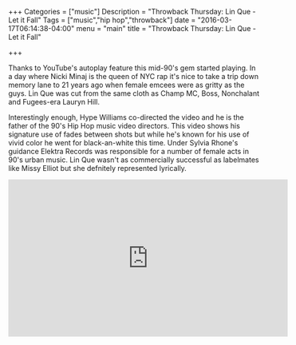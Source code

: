 +++
Categories = ["music"]
Description = "Throwback Thursday: Lin Que - Let it Fall"
Tags = ["music","hip hop","throwback"]
date = "2016-03-17T06:14:38-04:00"
menu = "main"
title = "Throwback Thursday: Lin Que - Let it Fall"

+++

Thanks to YouTube's autoplay feature this mid-90's gem started playing. In a day where Nicki Minaj is the queen of NYC rap it's nice to take a trip down memory lane to 21 years ago when female emcees were as gritty as the guys. Lin Que was cut from the same cloth as Champ MC, Boss, Nonchalant and Fugees-era Lauryn Hill.

Interestingly enough, Hype Williams co-directed the video and he is the father of the 90's Hip Hop music video directors. This video shows his signature use of fades between shots but while he's known for his use of vivid color he went for black-an-white this time. Under Sylvia Rhone's guidance Elektra Records was responsible for a number of female acts in 90's urban music. Lin Que wasn't as commercially successful as labelmates like Missy Elliot but she defnitely represented lyrically. 

<iframe width="560" height="315" src="https://www.youtube.com/embed/rWF5owcnCrY" frameborder="0" allowfullscreen></iframe>
